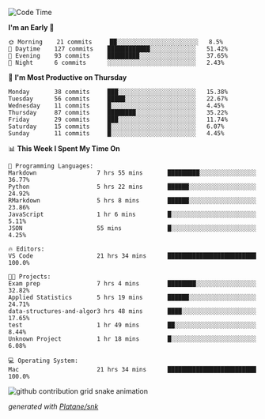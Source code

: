 <!--START_SECTION:waka-->
![Code Time](http://img.shields.io/badge/Code%20Time-104%20hrs%2052%20mins-blue)

**I'm an Early 🐤** 

```text
🌞 Morning    21 commits     ██░░░░░░░░░░░░░░░░░░░░░░░   8.5% 
🌆 Daytime    127 commits    ████████████░░░░░░░░░░░░░   51.42% 
🌃 Evening    93 commits     █████████░░░░░░░░░░░░░░░░   37.65% 
🌙 Night      6 commits      ░░░░░░░░░░░░░░░░░░░░░░░░░   2.43%

```
📅 **I'm Most Productive on Thursday** 

```text
Monday       38 commits     ███░░░░░░░░░░░░░░░░░░░░░░   15.38% 
Tuesday      56 commits     █████░░░░░░░░░░░░░░░░░░░░   22.67% 
Wednesday    11 commits     █░░░░░░░░░░░░░░░░░░░░░░░░   4.45% 
Thursday     87 commits     ████████░░░░░░░░░░░░░░░░░   35.22% 
Friday       29 commits     ███░░░░░░░░░░░░░░░░░░░░░░   11.74% 
Saturday     15 commits     █░░░░░░░░░░░░░░░░░░░░░░░░   6.07% 
Sunday       11 commits     █░░░░░░░░░░░░░░░░░░░░░░░░   4.45%

```


📊 **This Week I Spent My Time On** 

```text
💬 Programming Languages: 
Markdown                 7 hrs 55 mins       █████████░░░░░░░░░░░░░░░░   36.77% 
Python                   5 hrs 22 mins       ██████░░░░░░░░░░░░░░░░░░░   24.92% 
RMarkdown                5 hrs 8 mins        ██████░░░░░░░░░░░░░░░░░░░   23.86% 
JavaScript               1 hr 6 mins         █░░░░░░░░░░░░░░░░░░░░░░░░   5.11% 
JSON                     55 mins             █░░░░░░░░░░░░░░░░░░░░░░░░   4.25%

🔥 Editors: 
VS Code                  21 hrs 34 mins      █████████████████████████   100.0%

🐱‍💻 Projects: 
Exam prep                7 hrs 4 mins        ████████░░░░░░░░░░░░░░░░░   32.82% 
Applied Statistics       5 hrs 19 mins       ██████░░░░░░░░░░░░░░░░░░░   24.71% 
data-structures-and-algor3 hrs 48 mins       ████░░░░░░░░░░░░░░░░░░░░░   17.65% 
test                     1 hr 49 mins        ██░░░░░░░░░░░░░░░░░░░░░░░   8.44% 
Unknown Project          1 hr 18 mins        █░░░░░░░░░░░░░░░░░░░░░░░░   6.08%

💻 Operating System: 
Mac                      21 hrs 34 mins      █████████████████████████   100.0%

```


<!--END_SECTION:waka-->


<!--Snake Game-->
![github contribution grid snake animation](https://raw.githubusercontent.com/viggo-gascou/viggo-gascou/output/github-contribution-grid-snake.svg)

_generated with [Platane/snk](https://github.com/Platane/snk)_
<!--Snake Game-->

